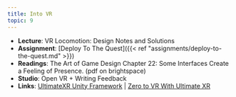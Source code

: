 ```yaml
---
title: Into VR
topic: 9
---
```

- **Lecture**: VR Locomotion: Design Notes and Solutions
- **Assignment**: [Deploy To The Quest]({{< ref "assignments/deploy-to-the-quest.md" >}})
- **Readings**: The Art of Game Design Chapter 22: Some Interfaces Create a Feeling of Presence. (pdf on brightspace)
- **Studio**: Open VR + Writing Feedback
- **Links**: [UltimateXR Unity Framework](https://www.ultimatexr.io/) |  [Zero to VR With Ultimate XR](https://guidebook.hdyar.com/docs/unity/virtual-reality/zero-to-quest-ultimate-xr/)

